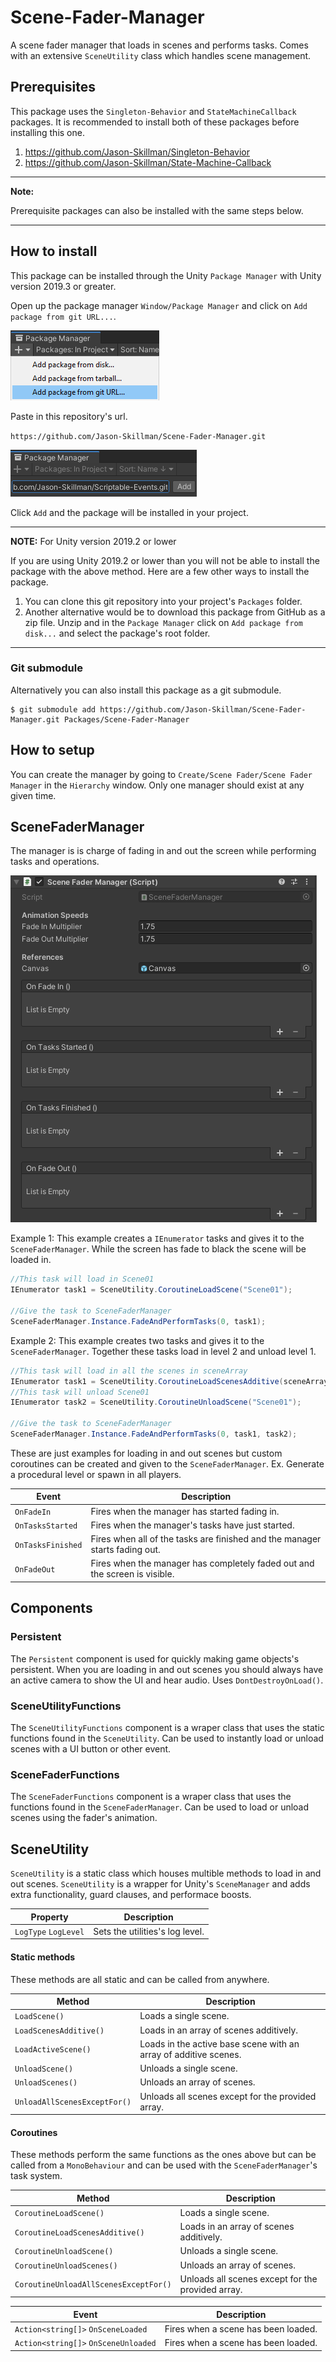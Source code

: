 # Scene-Fader-Manager
A scene fader manager that loads in scenes and performs tasks. Comes with an extensive `SceneUtility` class which handles scene management.

## Prerequisites
This package uses the `Singleton-Behavior` and `StateMachineCallback` packages. It is recommended to install both of these packages before installing this one.

1. https://github.com/Jason-Skillman/Singleton-Behavior
1. https://github.com/Jason-Skillman/State-Machine-Callback

---
**Note:**

Prerequisite packages can also be installed with the same steps below.

---

## How to install
This package can be installed through the Unity `Package Manager` with Unity version 2019.3 or greater.

Open up the package manager `Window/Package Manager` and click on `Add package from git URL...`.

![unity_package_manager_git_drop_down](Documentation~/images/unity_package_manager_git_drop_down.png)

Paste in this repository's url.

`https://github.com/Jason-Skillman/Scene-Fader-Manager.git`

![unity_package_manager_git_with_url](Documentation~/images/unity_package_manager_git_with_url.png)

Click `Add` and the package will be installed in your project.

---
**NOTE:** For Unity version 2019.2 or lower

If you are using Unity 2019.2 or lower than you will not be able to install the package with the above method. Here are a few other ways to install the package.
1. You can clone this git repository into your project's `Packages` folder.
1. Another alternative would be to download this package from GitHub as a zip file. Unzip and in the `Package Manager` click on `Add package from disk...` and select the package's root folder.

---

### Git submodule
Alternatively you can also install this package as a git submodule.

```console
$ git submodule add https://github.com/Jason-Skillman/Scene-Fader-Manager.git Packages/Scene-Fader-Manager
```

## How to setup
You can create the manager by going to `Create/Scene Fader/Scene Fader Manager` in the `Hierarchy` window. Only one manager should exist at any given time.

## SceneFaderManager
The manager is is charge of fading in and out the screen while performing tasks and operations.

![scene_fader_manager](Documentation~/images/scene_fader_manager.png)

Example 1: This example creates a `IEnumerator` tasks and gives it to the `SceneFaderManager`. While the screen has fade to black the scene will be loaded in.
```C#
//This task will load in Scene01
IEnumerator task1 = SceneUtility.CoroutineLoadScene("Scene01");

//Give the task to SceneFaderManager
SceneFaderManager.Instance.FadeAndPerformTasks(0, task1);
```

Example 2: This example creates two tasks and gives it to the `SceneFaderManager`. Together these tasks load in level 2 and unload level 1.
```C#
//This task will load in all the scenes in sceneArray
IEnumerator task1 = SceneUtility.CoroutineLoadScenesAdditive(sceneArray);
//This task will unload Scene01
IEnumerator task2 = SceneUtility.CoroutineUnloadScene("Scene01");

//Give the task to SceneFaderManager
SceneFaderManager.Instance.FadeAndPerformTasks(0, task1, task2);
```

These are just examples for loading in and out scenes but custom coroutines can be created and given to the `SceneFaderManager`. Ex. Generate a procedural level or spawn in all players.

|Event|Description|
|---|---|
|`OnFadeIn`|Fires when the manager has started fading in.|
|`OnTasksStarted`|Fires when the manager's tasks have just started.|
|`OnTasksFinished`|Fires when all of the tasks are finished and the manager starts fading out.|
|`OnFadeOut`|Fires when the manager has completely faded out and the screen is visible.|

## Components

### Persistent
The `Persistent` component is used for quickly making game objects's persistent. When you are loading in and out scenes you should always have an active camera to show the UI and hear audio. Uses `DontDestroyOnLoad()`.

### SceneUtilityFunctions
The `SceneUtilityFunctions` component is a wraper class that uses the static functions found in the `SceneUtility`. Can be used to instantly load or unload scenes with a UI button or other event.

### SceneFaderFunctions
The `SceneFaderFunctions` component is a wraper class that uses the functions found in the `SceneFaderManager`. Can be used to load or unload scenes using the fader's animation.

## SceneUtility
`SceneUtility` is a static class which houses multible methods to load in and out scenes. `SceneUtility` is a wrapper for Unity's `SceneManager` and adds extra functionality, guard clauses, and performace boosts.

|Property|Description|
|---|---|
|`LogType` `LogLevel`|Sets the utilities's log level.|

#### Static methods
These methods are all static and can be called from anywhere.

|Method|Description|
|---|---|
|`LoadScene()`|Loads a single scene.|
|`LoadScenesAdditive()`|Loads in an array of scenes additively.|
|`LoadActiveScene()`|Loads in the active base scene with an array of additive scenes.|
|`UnloadScene()`|Unloads a single scene.|
|`UnloadScenes()`|Unloads an array of scenes.|
|`UnloadAllScenesExceptFor()`|Unloads all scenes except for the provided array.|

#### Coroutines
These methods perform the same functions as the ones above but can be called from a `MonoBehaviour` and can be used with the `SceneFaderManager`'s task system.

|Method|Description|
|---|---|
|`CoroutineLoadScene()`|Loads a single scene.|
|`CoroutineLoadScenesAdditive()`|Loads in an array of scenes additively.|
|`CoroutineUnloadScene()`|Unloads a single scene.|
|`CoroutineUnloadScenes()`|Unloads an array of scenes.|
|`CoroutineUnloadAllScenesExceptFor()`|Unloads all scenes except for the provided array.|

|Event|Description|
|---|---|
|`Action<string[]>` `OnSceneLoaded`|Fires when a scene has been loaded.|
|`Action<string[]>` `OnSceneUnloaded`|Fires when a scene has been loaded.|
